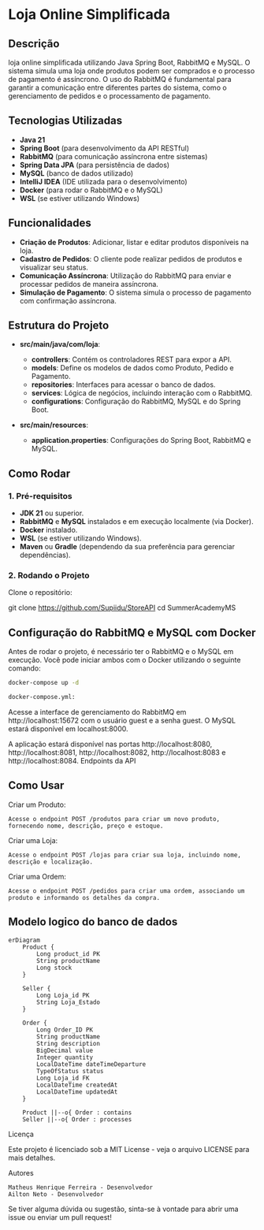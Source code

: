 # Loja Online Simplificada

## Descrição

loja online simplificada utilizando Java Spring Boot, RabbitMQ e MySQL. O sistema simula uma loja onde produtos podem ser comprados e o processo de pagamento é assíncrono. O uso do RabbitMQ é fundamental para garantir a comunicação entre diferentes partes do sistema, como o gerenciamento de pedidos e o processamento de pagamento.

## Tecnologias Utilizadas

- **Java 21**
- **Spring Boot** (para desenvolvimento da API RESTful)
- **RabbitMQ** (para comunicação assíncrona entre sistemas)
- **Spring Data JPA** (para persistência de dados)
- **MySQL** (banco de dados utilizado)
- **IntelliJ IDEA** (IDE utilizada para o desenvolvimento)
- **Docker** (para rodar o RabbitMQ e o MySQL)
- **WSL** (se estiver utilizando Windows)

## Funcionalidades

- **Criação de Produtos**: Adicionar, listar e editar produtos disponíveis na loja.
- **Cadastro de Pedidos**: O cliente pode realizar pedidos de produtos e visualizar seu status.
- **Comunicação Assíncrona**: Utilização do RabbitMQ para enviar e processar pedidos de maneira assíncrona.
- **Simulação de Pagamento**: O sistema simula o processo de pagamento com confirmação assíncrona.

## Estrutura do Projeto

- **src/main/java/com/loja**:
  - **controllers**: Contém os controladores REST para expor a API.
  - **models**: Define os modelos de dados como Produto, Pedido e Pagamento.
  - **repositories**: Interfaces para acessar o banco de dados.
  - **services**: Lógica de negócios, incluindo interação com o RabbitMQ.
  - **configurations**: Configuração do RabbitMQ, MySQL e do Spring Boot.
  
- **src/main/resources**:
  - **application.properties**: Configurações do Spring Boot, RabbitMQ e MySQL.

## Como Rodar

### 1. Pré-requisitos
- **JDK 21** ou superior.
- **RabbitMQ** e **MySQL** instalados e em execução localmente (via Docker).
- **Docker** instalado.
- **WSL** (se estiver utilizando Windows).
- **Maven** ou **Gradle** (dependendo da sua preferência para gerenciar dependências).

### 2. Rodando o Projeto

Clone o repositório:

git clone https://github.com/Supiidu/StoreAPI 
cd SummerAcademyMS

 ##  Configuração do RabbitMQ e MySQL com Docker
   
Antes de rodar o projeto, é necessário ter o RabbitMQ e o MySQL em execução. Você pode iniciar ambos com o Docker utilizando o seguinte comando:

```bash
docker-compose up -d

docker-compose.yml:
```

Acesse a interface de gerenciamento do RabbitMQ em http://localhost:15672 com o usuário guest e a senha guest. O MySQL estará disponível em localhost:8000.

A aplicação estará disponível nas portas http://localhost:8080, http://localhost:8081, http://localhost:8082, http://localhost:8083 e http://localhost:8084.
Endpoints da API

## Como Usar
Criar um Produto:

    Acesse o endpoint POST /produtos para criar um novo produto, fornecendo nome, descrição, preço e estoque.

Criar uma Loja:

    Acesse o endpoint POST /lojas para criar sua loja, incluindo nome, descrição e localização.

Criar uma Ordem:

    Acesse o endpoint POST /pedidos para criar uma ordem, associando um produto e informando os detalhes da compra.

## Modelo logico do banco de dados
```mermaid
erDiagram
    Product {
        Long product_id PK
        String productName
        Long stock
    }

    Seller {
        Long Loja_id PK
        String Loja_Estado
    }

    Order {
        Long Order_ID PK
        String productName
        String description
        BigDecimal value
        Integer quantity
        LocalDateTime dateTimeDeparture
        TypeOfStatus status
        Long Loja_id FK
        LocalDateTime createdAt
        LocalDateTime updatedAt
    }

    Product ||--o{ Order : contains
    Seller ||--o{ Order : processes
```
Licença

Este projeto é licenciado sob a MIT License - veja o arquivo LICENSE para mais detalhes.

Autores

    Matheus Henrique Ferreira - Desenvolvedor
    Ailton Neto - Desenvolvedor

Se tiver alguma dúvida ou sugestão, sinta-se à vontade para abrir uma issue ou enviar um pull request!
